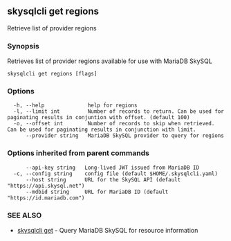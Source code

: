 ## skysqlcli get regions

Retrieve list of provider regions

### Synopsis

Retrieves list of provider regions available for use with MariaDB SkySQL

```
skysqlcli get regions [flags]
```

### Options

```
  -h, --help              help for regions
  -l, --limit int         Number of records to return. Can be used for paginating results in conjuntion with offset. (default 100)
  -o, --offset int        Number of records to skip when retrieved. Can be used for paginating results in conjunction with limit.
      --provider string   MariaDB SkySQL provider to query for regions
```

### Options inherited from parent commands

```
      --api-key string   Long-lived JWT issued from MariaDB ID
  -c, --config string    config file (default $HOME/.skysqlcli.yaml)
      --host string      URL for the SkySQL API (default "https://api.skysql.net")
      --mdbid string     URL for MariaDB ID (default "https://id.mariadb.com")
```

### SEE ALSO

* [skysqlcli get](skysqlcli_get.md)	 - Query MariaDB SkySQL for resource information

